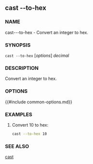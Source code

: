## cast --to-hex

### NAME

cast---to-hex - Convert an integer to hex.

### SYNOPSIS

``cast --to-hex`` [*options*] *decimal*

### DESCRIPTION

Convert an integer to hex.

### OPTIONS

{{#include common-options.md}}

### EXAMPLES

1. Convert 10 to hex:
    ```sh
    cast --to-hex 10
    ```

### SEE ALSO

[cast](./cast.md)
